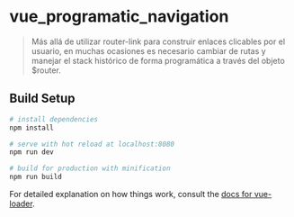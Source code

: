 # vue_programatic_navigation

> Más allá de utilizar router-link para construir enlaces clicables por el usuario, en muchas ocasiones es necesario cambiar de rutas y manejar el stack histórico de forma programática a través del objeto $router.

## Build Setup

``` bash
# install dependencies
npm install

# serve with hot reload at localhost:8080
npm run dev

# build for production with minification
npm run build
```

For detailed explanation on how things work, consult the [docs for vue-loader](http://vuejs.github.io/vue-loader).
